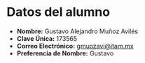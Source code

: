 # Datos del alumno
- **Nombre:** Gustavo Alejandro Muñoz Avilés
- **Clave Única:**  173565
- **Correo Electrónico:** gmuozavi@itam.mx
- **Preferencia de Nombre:** Gustavo
